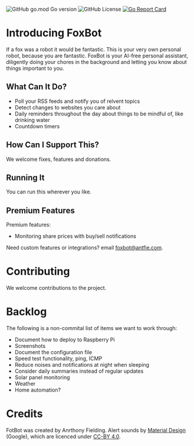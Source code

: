 ![GitHub go.mod Go version](https://img.shields.io/github/go-mod/go-version/antfie/FoxBot)
![GitHub License](https://img.shields.io/github/license/antfie/FoxBot)
[![Go Report Card](https://goreportcard.com/badge/github.com/antfie/FoxBot)](https://goreportcard.com/report/github.com/antfie/FoxBot)
# Introducing FoxBot

If a fox was a robot it would be fantastic. This is your very own personal robot, because you are fantastic. FoxBot is your AI-free personal assistant, diligently doing your chores in the background and letting you know about things important to you.

## What Can It Do?

* Poll your RSS feeds and notify you of relvent topics
* Detect changes to websites you care about
* Daily reminders throughout the day about things to be mindful of, like drinking water
* Countdown timers

## How Can I Support This?

We welcome fixes, features and donations.

## Running It

You can run this wherever you like.

## Premium Features

Premium features:

- Monitoring share prices with buy/sell notifications

Need custom features or integrations? email foxbot@antfie.com. 

# Contributing

We welcome contributions to the project.

# Backlog

The following is a non-commital list of items we want to work through:

- Document how to deploy to Raspberry Pi
- Screenshots
- Document the configuration file
- Speed test functionality, ping, ICMP
- Reduce noises and notifications at night when sleeping
- Consider daily summaries instead of regular updates
- Solar panel monitoring
- Weather
- Home automation?

# Credits

FotBot was created by Anrthony Fielding. Alert sounds by [Material Design](https://m2.material.io/design/sound/sound-resources.html) (Google), which are licenced under [CC-BY 4.0](https://creativecommons.org/licenses/by/4.0/legalcode).
